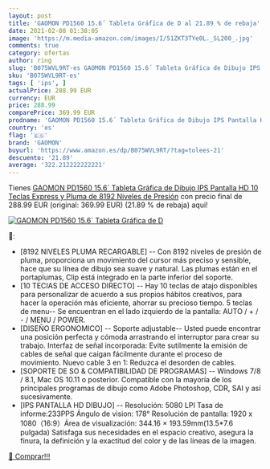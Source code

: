 ```yaml
---
layout: post
title: 'GAOMON PD1560 15.6´ Tableta Gráfica de D al 21.89 % de rebaja'
date: 2021-02-08 01:38:05
image: 'https://m.media-amazon.com/images/I/51ZKT3TYe0L._SL200_.jpg'
comments: true
category: ofertas
author: ring
slug: 'B075WVL9RT-es GAOMON PD1560 15.6´ Tableta Gráfica de Dibujo IPS Pantalla...'
sku: 'B075WVL9RT-es'
tags: [ 'ips', ]
actualPrice: 288.99 EUR
currency: EUR
price: 288.99
comparePrice: 369.99 EUR
prodname: 'GAOMON PD1560 15.6´ Tableta Gráfica de Dibujo IPS Pantalla HD 10 Teclas Express y Pluma de 8192 Niveles de Presión'
country: 'es'
flag: '🇪🇸'
brand: 'GAOMON'
buyurl: 'https://www.amazon.es/dp/B075WVL9RT/?tag=tolees-21'
descuento: '21.89'
average: '322.212222222221'
---
```


Tienes [GAOMON PD1560 15.6´ Tableta Gráfica de Dibujo IPS Pantalla HD 10 Teclas Express y Pluma de 8192 Niveles de Presión](https://www.amazon.es/dp/B075WVL9RT/?tag=tolees-21) con precio final de  288.99 EUR (original: 369.99 EUR) (21.89 %  de rebaja) aqui!

[![GAOMON PD1560 15.6´ Tableta Gráfica de D](https://m.media-amazon.com/images/I/51ZKT3TYe0L._SL200_.jpg)](https://www.amazon.es/dp/B075WVL9RT/?tag=tolees-21)

🔎:

- [8192 NIVELES PLUMA RECARGABLE] -- Con 8192 niveles de presión de pluma, proporciona un movimiento del cursor más preciso y sensible, hace que su línea de dibujo sea suave y natural. Las plumas están en el portaplumas, Clip está integrado en la parte inferior del soporte.
- [10 TECIAS DE ACCESO DIRECTO] -- Hay 10 teclas de atajo disponibles para personalizar de acuerdo a sus propios hábitos creativos, para hacer la operación más eficiente, ahorrar su precioso tiempo. 5 teclas de menu-- Se encuentran en el lado izquierdo de la pantalla: AUTO / + / - / MENU / POWER.
- [DISEÑO ERGONOMICO] -- Soporte adjustable-- Usted puede encontrar una posición perfecta y cómoda arrastrando el interruptor para crear su trabajo. Interfaz de señal incorporada: Evite sutilmente la emisión de cables de señal que caigan fácilmente durante el proceso de movimiento. Nuevo cable 3 en 1: Reduzca el desorden de cables.
- [SOPORTE DE SO & COMPATIBILIDAD DE PROGRAMAS] -- Windows 7/8 / 8.1, Mac OS 10.11 o posterior. Compatible con la mayoría de los principales programas de dibujo como Adobe Photoshop, CDR, SAI y así sucesivamente.
- [IPS PANTALLA HD DIBUJO] -- Resolución: 5080 LPI Tasa de informe:233PPS Ángulo de vision: 178° Resolución de pantalla: 1920 x 1080（16:9）Área de visualización: 344.16 × 193.59mm(13.5*7.6 pulgada) Satisfaga sus necesidades en el espacio creativo, asegura la finura, la definición y la exactitud del color y de las líneas de la imagen.

[🛒 Comprar!!!](https://www.amazon.es/dp/B075WVL9RT/?tag=tolees-21)
